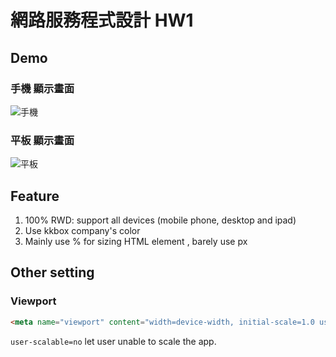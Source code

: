 # 網路服務程式設計 HW1

## Demo

### 手機 顯示畫面
![手機](https://i.imgur.com/aR3zLq0.png)

### 平板 顯示畫面
![平板](https://i.imgur.com/ZyRahTE.png)

## Feature
1. 100% RWD: support all devices (mobile phone, desktop and ipad)
2. Use kkbox company's color
3. Mainly use % for sizing HTML element , barely use px

## Other setting

### Viewport
```html
<meta name="viewport" content="width=device-width, initial-scale=1.0 user-scalable=no">
```
`user-scalable=no` let user unable to scale the app.

